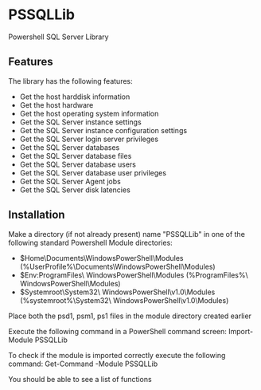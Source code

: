 # PSSQLLib
Powershell SQL Server Library 

## Features

The library has the following features:

* Get the host harddisk information
* Get the host hardware
* Get the host operating system information
* Get the SQL Server instance settings
* Get the SQL Server instance configuration settings
* Get the SQL Server login server privileges
* Get the SQL Server databases
* Get the SQL Server database files
* Get the SQL Server database users
* Get the SQL Server database user privileges
* Get the SQL Server Agent jobs
* Get the SQL Server disk latencies

## Installation
Make a directory (if not already present) name "PSSQLLib" in one of the following standard Powershell Module directories:
* $Home\Documents\WindowsPowerShell\Modules (%UserProfile%\Documents\WindowsPowerShell\Modules)
* $Env:ProgramFiles\ WindowsPowerShell\Modules (%ProgramFiles%\ WindowsPowerShell\Modules)
* $Systemroot\System32\ WindowsPowerShell\v1.0\Modules (%systemroot%\System32\ WindowsPowerShell\v1.0\Modules)

Place both the psd1, psm1, ps1 files in the module directory created earlier

Execute the following command in a PowerShell command screen:
  Import-Module PSSQLLib

To check if the module is imported correctly execute the following command:
  Get-Command -Module PSSQLLib

You should be able to see a list of functions
